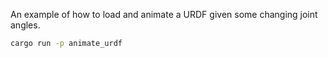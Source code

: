 <!--[metadata]
title = "Animated URDF"
tags = ["3D", "Mesh", "URDF", "Animation"]
channel = "main"
-->

<picture>
  <img src="https://static.rerun.io/animated_urdf/ebdefa158ab6f26f9dc1cb1924fce4b846fe8db2/full.png" alt="">
  <source media="(max-width: 480px)" srcset="https://static.rerun.io/animated_urdf/ebdefa158ab6f26f9dc1cb1924fce4b846fe8db2/480w.png">
  <source media="(max-width: 768px)" srcset="https://static.rerun.io/animated_urdf/ebdefa158ab6f26f9dc1cb1924fce4b846fe8db2/768w.png">
  <source media="(max-width: 1024px)" srcset="https://static.rerun.io/animated_urdf/ebdefa158ab6f26f9dc1cb1924fce4b846fe8db2/1024w.png">
  <source media="(max-width: 1200px)" srcset="https://static.rerun.io/animated_urdf/ebdefa158ab6f26f9dc1cb1924fce4b846fe8db2/1200w.png">
</picture>

An example of how to load and animate a URDF given some changing joint angles.

```bash
cargo run -p animate_urdf
```
